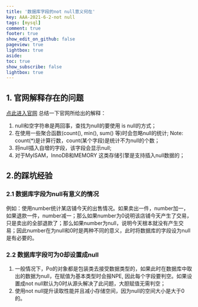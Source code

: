 ```yaml
---
title: '数据库字段的not null意义何在'
key: AAA-2021-6-2-not null
tags: [mysql]
comment: true
footer: true
show_edit_on_github: false
pageview: true
lightbox: true
aside:
toc: true
show_subscribe: false
lightbox: true
---
```

## **1. 官网解释存在的问题**
[点此进入官网](https://dev.mysql.com/doc/refman/5.7/en/problems-with-null.html)
总结一下官网所给出的解释：
1. null和空字符串是两回事，查找为null的要使用 is null的方式；
2. 在使用一些聚合函数(count(), min(), sum() 等)时会忽略null的统计;
    Note: count(*)是计算行数，count(某个字段)是统计不为null的个数；
3. 将null插入自增的字段，该字段会显示null;
4. 对于MyISAM，InnoDB和MEMORY 这类存储引擎是支持插入null数据的；

## **2.的踩坑经验**
### 2.1 数据库字段为null有意义的情况
例如：使用number统计某店铺今天的出售情况。如果卖出一件，number加一，如果退款一件，number减一；那么如果number为0说明该店铺今天产生了交易，只是卖出的全部退款了；那么如果number为null，说明今天根本就没有产生交易；因此number在为null和0时是两种不同的意义，此时将数据库的字段设为null是有必要的。

### 2.2 数据库字段可为0却设置成null
1. 一般情况下，Po的对象都是包装类去接受数据类型的，如果此时在数据库中取出的数据为null，在赋值为基本类型时会报NPE, 因此每个字段要判空。如果设置成not null默认为0时从源头解决了此问题，大胆赋值无需判空；
2. 使用not null提升读取性能并且减小存储空间，因为null的空间大小是大于0的。
